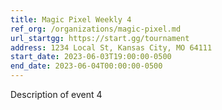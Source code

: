 ```yaml
---
title: Magic Pixel Weekly 4
ref_org: /organizations/magic-pixel.md
url_startgg: https://start.gg/tournament
address: 1234 Local St, Kansas City, MO 64111
start_date: 2023-06-03T19:00:00-0500 
end_date: 2023-06-04T00:00:00-0500
---
```


Description of event 4